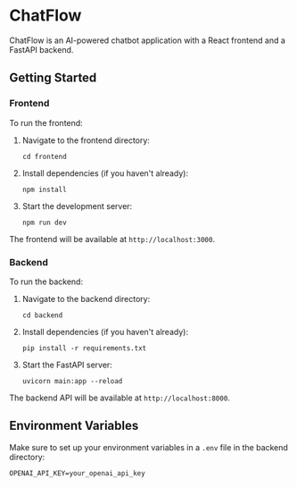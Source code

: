 # ChatFlow

ChatFlow is an AI-powered chatbot application with a React frontend and a FastAPI backend.

## Getting Started

### Frontend

To run the frontend:

1. Navigate to the frontend directory:
   ```
   cd frontend
   ```

2. Install dependencies (if you haven't already):
   ```
   npm install
   ```

3. Start the development server:
   ```
   npm run dev
   ```

The frontend will be available at `http://localhost:3000`.

### Backend

To run the backend:

1. Navigate to the backend directory:
   ```
   cd backend
   ```

2. Install dependencies (if you haven't already):
   ```
   pip install -r requirements.txt
   ```

3. Start the FastAPI server:
   ```
   uvicorn main:app --reload
   ```

The backend API will be available at `http://localhost:8000`.

## Environment Variables

Make sure to set up your environment variables in a `.env` file in the backend directory:

```
OPENAI_API_KEY=your_openai_api_key
```
